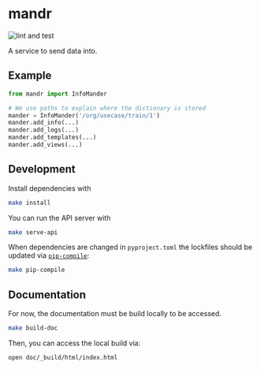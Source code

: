 # mandr

![lint and test](https://github.com/probabl-ai/mandr/actions/workflows/lint-and-test.yml/badge.svg)

A service to send data into.

## Example

```python
from mandr import InfoMander

# We use paths to explain where the dictionary is stored
mander = InfoMander('/org/usecase/train/1')
mander.add_info(...)
mander.add_logs(...)
mander.add_templates(...)
mander.add_views(...)
```

## Development

Install dependencies with
```sh
make install
```

You can run the API server with
```sh
make serve-api
```

When dependencies are changed in `pyproject.toml` the lockfiles should be updated via [`pip-compile`](https://github.com/jazzband/pip-tools):
```sh
make pip-compile
```

## Documentation

For now, the documentation must be build locally to be accessed.

```sh
make build-doc
```

Then, you can access the local build via:
```sh
open doc/_build/html/index.html
```
